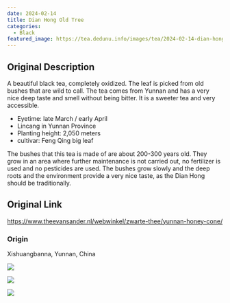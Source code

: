 ```yaml
---
date: 2024-02-14
title: Dian Hong Old Tree
categories:
  - Black
featured_image: https://tea.dedunu.info/images/tea/2024-02-14-dian-hong-old-tree-1.jpg
---
```


## Original Description

A beautiful black tea, completely oxidized. The leaf is picked from old bushes that are wild to call. The tea comes from Yunnan and has a very nice deep taste and smell without being bitter. It is a sweeter tea and very accessible.

- Eyetime: late March / early April
- Lincang in Yunnan Province
- Planting height: 2,050 meters
- cultivar: Feng Qing big leaf

The bushes that this tea is made of are about 200-300 years old. They grow in an area where further maintenance is not carried out, no fertilizer is used and no pesticides are used. The bushes grow slowly and the deep roots and the environment provide a very nice taste, as the Dian Hong should be traditionally.

## Original Link

<https://www.theevansander.nl/webwinkel/zwarte-thee/yunnan-honey-cone/>

### Origin 

Xishuangbanna, Yunnan, China

![](https://tea.dedunu.info/images/tea/2024-02-14-dian-hong-old-tree-2.jpg)

![](https://tea.dedunu.info/images/tea/2024-02-14-dian-hong-old-tree-3.jpg)

![](https://tea.dedunu.info/images/tea/2024-02-14-dian-hong-old-tree-4.jpg)

